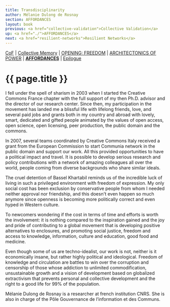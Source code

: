 ```yaml
---
title: Transdisciplinarity
author: Mélanie Dulong de Rosnay
section: AFFORDANCES
layout: book
previous: <a href="collective-validation">Collective Validation</a>
up: <a href="./">AFFORDANCES</a>
next: <a href="resilient-networks">Resilient Networks</a>
---
```


[CoF][c0] | [Collective Memory][c1] | [OPENING: FREEDOM][c2] | [ARCHITECTONICS OF POWER][c3] | __[AFFORDANCES][c4]__ | [Epilogue][c5]

[c0]: /book "Cost of Freedom"
[c1]: /book/collective-memory
[c2]: /book/opening:freedom
[c3]: /book/architectonics-of-power
[c4]: /book/affordances
[c5]: /book/epilogue

# {{ page.title }}

I fell under the spell of sharism in 2003 when I started the Creative
Commons France chapter with the full support of my then Ph.D. advisor
and the director of our research center. Since then, my participation
in the movement has landed me a blissful life with lifelong friends,
love, and several paid jobs and grants both in my country and abroad
with lovely, smart, dedicated and gifted people animated by the values
of open access, open science, open licensing, peer production, the
public domain and the commons.

In 2007, several teams coordinated by Creative Commons Italy received
a grant from the European Commission to start Communia network in the
public domain and support our work. All this provided opportunities to
have a political impact and travel. It is possible to develop serious
research and policy contributions with a network of amazing colleagues
all over the world, people coming from diverse backgrounds who share
similar ideals.

The cruel detention of Bassel Khartabil reminds us of the incredible
luck of living in such a privileged environment with freedom of
expression. My only social cost has been exclusion by conservative
people from whom I needed neither approval nor friendship, and this
doesn't even happen so much anymore since openness is becoming more
politically correct and even hyped in Western culture.

To newcomers wondering if the cost in terms of time and efforts is
worth the involvement: it is nothing compared to the inspiration
gained and the joy and pride of contributing to a global movement that
is developing positive alternatives to enclosures, and promoting
social justice, freedom and access to knowledge, information, culture
and education, good food and medicine.

Even though some of us are techno-idealist, our work is not, neither
is it economically insane, but rather highly political and
ideological. Freedom of knowledge and circulation are battles to win
over the corruption and censorship of those whose addiction to
unlimited commodification, unsustainable growth and a vision of
development based on globalized extractivism that prevents personal
and collective development and the right to a good life for 99% of the
population.

<p class="author bio">Mélanie Dulong de Rosnay is a researcher at french institution CNRS. She is also in charge of the Pôle Gouvernance de l’information et des Communs.</p>
